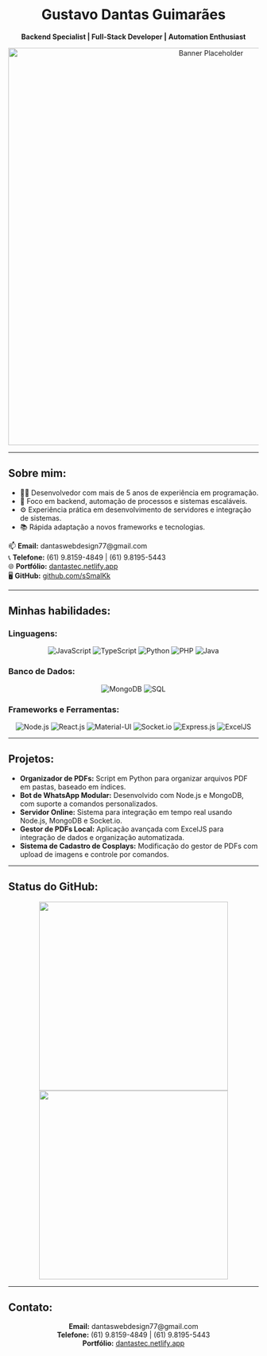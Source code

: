 <h1 align="center">Gustavo Dantas Guimarães</h1>
<p align="center">
  <b>Backend Specialist | Full-Stack Developer | Automation Enthusiast</b>
</p>

<p align="center">
  <img src="https://via.placeholder.com/800x300?text=Gustavo+Dantas+Guimar%C3%A3es" alt="Banner Placeholder" width="800px">
</p>

---

<h2>Sobre mim:</h2>
<ul>
  <li>👨‍💻 Desenvolvedor com mais de 5 anos de experiência em programação.</li>
  <li>🚀 Foco em backend, automação de processos e sistemas escaláveis.</li>
  <li>⚙️ Experiência prática em desenvolvimento de servidores e integração de sistemas.</li>
  <li>📚 Rápida adaptação a novos frameworks e tecnologias.</li>
</ul>

<p>
  📫 <b>Email:</b> dantaswebdesign77@gmail.com<br>
  📞 <b>Telefone:</b> (61) 9.8159-4849 | (61) 9.8195-5443<br>
  🌐 <b>Portfólio:</b> <a href="https://dantastec.netlify.app">dantastec.netlify.app</a><br>
  🖥️ <b>GitHub:</b> <a href="https://github.com/sSmalKk">github.com/sSmalKk</a>
</p>

---

<h2>Minhas habilidades:</h2>
<h3>Linguagens:</h3>
<p align="center">
  <img alt="JavaScript" src="https://img.shields.io/badge/JavaScript-yellow?style=for-the-badge&logo=javascript&logoColor=black">
  <img alt="TypeScript" src="https://img.shields.io/badge/TypeScript-blue?style=for-the-badge&logo=typescript&logoColor=white">
  <img alt="Python" src="https://img.shields.io/badge/Python-blue?style=for-the-badge&logo=python&logoColor=white">
  <img alt="PHP" src="https://img.shields.io/badge/PHP-474A8A?style=for-the-badge&logo=php&logoColor=white">
  <img alt="Java" src="https://img.shields.io/badge/Java-orange?style=for-the-badge&logo=java&logoColor=white">
</p>

<h3>Banco de Dados:</h3>
<p align="center">
  <img alt="MongoDB" src="https://img.shields.io/badge/MongoDB-green?style=for-the-badge&logo=mongodb&logoColor=white">
  <img alt="SQL" src="https://img.shields.io/badge/SQL-blue?style=for-the-badge&logo=postgresql&logoColor=white">
</p>

<h3>Frameworks e Ferramentas:</h3>
<p align="center">
  <img alt="Node.js" src="https://img.shields.io/badge/Node.js-green?style=for-the-badge&logo=node.js&logoColor=white">
  <img alt="React.js" src="https://img.shields.io/badge/React-blue?style=for-the-badge&logo=react&logoColor=white">
  <img alt="Material-UI" src="https://img.shields.io/badge/Material--UI-blue?style=for-the-badge&logo=material-ui&logoColor=white">
  <img alt="Socket.io" src="https://img.shields.io/badge/Socket.io-black?style=for-the-badge&logo=socket.io&logoColor=white">
  <img alt="Express.js" src="https://img.shields.io/badge/Express.js-grey?style=for-the-badge&logo=express&logoColor=white">
  <img alt="ExcelJS" src="https://img.shields.io/badge/ExcelJS-darkgreen?style=for-the-badge&logo=excel&logoColor=white">
</p>

---

<h2>Projetos:</h2>
<ul>
  <li><b>Organizador de PDFs:</b> Script em Python para organizar arquivos PDF em pastas, baseado em índices.</li>
  <li><b>Bot de WhatsApp Modular:</b> Desenvolvido com Node.js e MongoDB, com suporte a comandos personalizados.</li>
  <li><b>Servidor Online:</b> Sistema para integração em tempo real usando Node.js, MongoDB e Socket.io.</li>
  <li><b>Gestor de PDFs Local:</b> Aplicação avançada com ExcelJS para integração de dados e organização automatizada.</li>
  <li><b>Sistema de Cadastro de Cosplays:</b> Modificação do gestor de PDFs com upload de imagens e controle por comandos.</li>
</ul>

---

<h2>Status do GitHub:</h2>
<p align="center">
  <img width="380px" src="https://github-readme-stats.vercel.app/api/top-langs/?username=sSmalKk&layout=compact&theme=radical">
  <img width="380px" src="https://github-readme-stats.vercel.app/api?username=sSmalKk&show_icons=true&theme=radical">
</p>

---

<h2>Contato:</h2>
<p align="center">
  <b>Email:</b> dantaswebdesign77@gmail.com<br>
  <b>Telefone:</b> (61) 9.8159-4849 | (61) 9.8195-5443<br>
  <b>Portfólio:</b> <a href="https://dantastec.netlify.app">dantastec.netlify.app</a>
</p>

